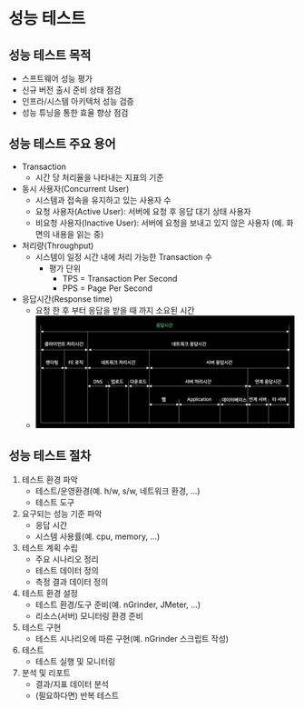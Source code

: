 # 성능 테스트

## 성능 테스트 목적

- 스프트웨어 성능 평가
- 신규 버전 출시 준비 상태 점검
- 인프라/시스템 아키텍처 성능 검증
- 성능 튜닝을 통한 효율 향상 점검

## 성능 테스트 주요 용어

- Transaction
    - 시간 당 처리율을 나타내는 지표의 기준
- 동시 사용자(Concurrent User)
    - 시스템과 접속을 유지하고 있는 사용자 수
    - 요청 사용자(Active User): 서버에 요청 후 응답 대기 상태 사용자
    - 비요청 사용자(Inactive User): 서버에 요청을 보내고 있지 않은 사용자 (예. 화면의 내용을 읽는 중)
- 처리량(Throughput)
    - 시스템이 일정 시간 내에 처리 가능한 Transaction 수
        - 평가 단위
            - TPS = Transaction Per Second
            - PPS = Page Per Second
- 응답시간(Response time)
    - 요청 한 후 부터 응답을 받을 때 까지 소요된 시간
    - ![response-time](./images/image-1.png)

## 성능 테스트 절차

1. 테스트 환경 파악
    - 테스트/운영환경(예. h/w, s/w, 네트워크 환경, ...)
    - 테스트 도구
2. 요구되는 성능 기준 파악
    - 응답 시간
    - 시스템 사용률(예. cpu, memory, ...)
3. 테스트 계획 수립
    - 주요 시나리오 정리
    - 테스트 데이터 정의
    - 측정 결과 데이터 정의
4. 테스트 환경 설정
    - 테스트 환경/도구 준비(예. nGrinder, JMeter, ...)
    - 리소스(서버) 모니터링 환경 준비
5. 테스트 구현
    - 테스트 시나리오에 따른 구현(예. nGrinder 스크립트 작성)
6. 테스트
    - 테스트 실행 및 모니터링
7. 분석 및 리포트
    - 결과/지표 데이터 분석
    - (필요하다면) 반복 테스트
